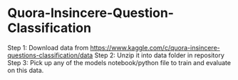 # Quora-Insincere-Question-Classification

Step 1: Download data from https://www.kaggle.com/c/quora-insincere-questions-classification/data
Step 2: Unzip it into data folder in repository
Step 3: Pick up any of the models notebook/python file to train and evaluate on this data.
